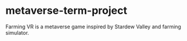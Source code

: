# metaverse-term-project
Farming VR is a metaverse game inspired by Stardew Valley and farming simulator.
